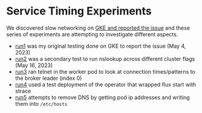# Service Timing Experiments

We discovered slow networking on [GKE and reported the issue](https://github.com/kubernetes/kubernetes/issues/117819) and these series
of experiments are attempting to investigate different aspects.

 - [run1](run1) was my original testing done on GKE to report the issue (May 4, 2023)
 - [run2](run2) was a secondary test to run nslookup across different cluster flags (May 16, 2023)
 - [run3](run3) ran telnet in the worker pod to look at connection times/patterns to the broker leader (index 0)
 - [run4](run4) used a test deployment of the operator that wrapped flux start with strace
 - [run5](run5) attempts to remove DNS by getting pod ip addresses and writing them into `/etc/hosts`
